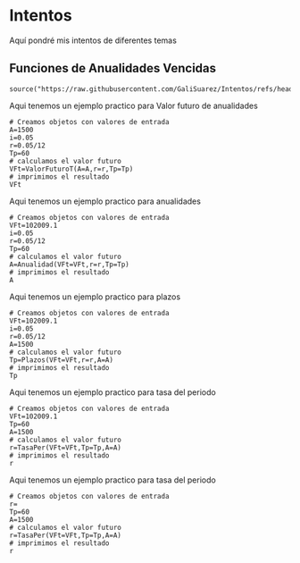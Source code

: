 # Intentos
Aquí pondré mis intentos de diferentes temas

## Funciones de Anualidades Vencidas
```
source("https://raw.githubusercontent.com/GaliSuarez/Intentos/refs/heads/main/FuncionesAnualidadVencida%20(1).R")
```
Aqui tenemos un ejemplo practico para Valor futuro de anualidades
```
# Creamos objetos con valores de entrada
A=1500
i=0.05
r=0.05/12
Tp=60
# calculamos el valor futuro
VFt=ValorFuturoT(A=A,r=r,Tp=Tp)
# imprimimos el resultado
VFt
```
Aqui tenemos un ejemplo practico para anualidades
```
# Creamos objetos con valores de entrada
VFt=102009.1
i=0.05
r=0.05/12
Tp=60
# calculamos el valor futuro
A=Anualidad(VFt=VFt,r=r,Tp=Tp)
# imprimimos el resultado
A
```
Aqui tenemos un ejemplo practico para plazos
```
# Creamos objetos con valores de entrada
VFt=102009.1
i=0.05
r=0.05/12
A=1500
# calculamos el valor futuro
Tp=Plazos(VFt=VFt,r=r,A=A)
# imprimimos el resultado
Tp
```
Aqui tenemos un ejemplo practico para tasa del periodo
```
# Creamos objetos con valores de entrada
VFt=102009.1
Tp=60
A=1500
# calculamos el valor futuro
r=TasaPer(VFt=VFt,Tp=Tp,A=A)
# imprimimos el resultado
r
```
Aqui tenemos un ejemplo practico para tasa del periodo
```
# Creamos objetos con valores de entrada
r=
Tp=60
A=1500
# calculamos el valor futuro
r=TasaPer(VFt=VFt,Tp=Tp,A=A)
# imprimimos el resultado
r
```
